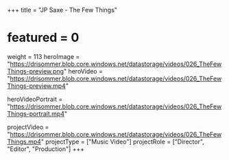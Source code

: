 +++
title = "JP Saxe - The Few Things"
# featured = 0
weight = 113
heroImage = "https://drisommer.blob.core.windows.net/datastorage/videos/026_TheFewThings-preview.png"
heroVideo = "https://drisommer.blob.core.windows.net/datastorage/videos/026_TheFewThings-preview.mp4"

heroVideoPortrait = "https://drisommer.blob.core.windows.net/datastorage/videos/026_TheFewThings-portrait.mp4"

projectVideo = "https://drisommer.blob.core.windows.net/datastorage/videos/026_TheFewThings.mp4"
projectType = ["Music Video"]
projectRole = ["Director", "Editor", "Production"]
+++
